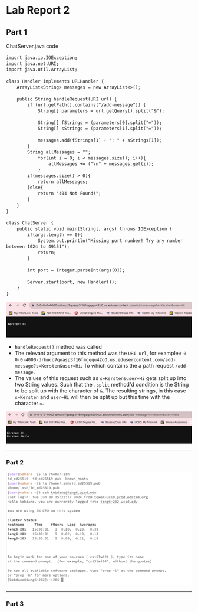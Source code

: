 # Lab Report 2

## Part 1

ChatServer.java code
```
import java.io.IOException;
import java.net.URI;
import java.util.ArrayList;

class Handler implements URLHandler {
    ArrayList<String> messages = new ArrayList<>();

    public String handleRequest(URI url) {
        if (url.getPath().contains("/add-message")) {
            String[] parameters = url.getQuery().split("&");
            
            String[] fStrings = (parameters[0].split("="));
            String[] sStrings = (parameters[1].split("="));

            messages.add(fStrings[1] + ": " + sStrings[1]);
        }  
        String allMessages = "";
            for(int i = 0; i < messages.size(); i++){
                allMessages += ("\n" + messages.get(i));
            }
        if(messages.size() > 0){
            return allMessages;
        }else{
            return "404 Not Found!";
        }
    }
}       

class ChatServer {
    public static void main(String[] args) throws IOException {
        if(args.length == 0){
            System.out.println("Missing port number! Try any number between 1024 to 49151");
            return;
        }

        int port = Integer.parseInt(args[0]);

        Server.start(port, new Handler());
    }
}
```
![Image](LabReport2ss.png)
* `handleRequest()` method was called
* The relevant argument to this method was the `URI url`, for example`0-0-0-0-4000-drhuco7qoasp3f16fmgqqu42oO.us.edusercontent.com/add-message?s=Kersten&user=Hi`. To which contains the a path request `/add-message`.
* The values of this request such as `s=Kersten&user=Hi` gets split up into two String values. Such that the `.split` method'd condition is the String to be split up with the character of `&`. The resulting strings, in this case `s=Kersten` and `user=Hi` will then be split up but this time with the character `=`.



![Image](LabReport2ss1.png)
___

### Part 2

![Image](LabReport2ss2.png)
___

### Part 3



